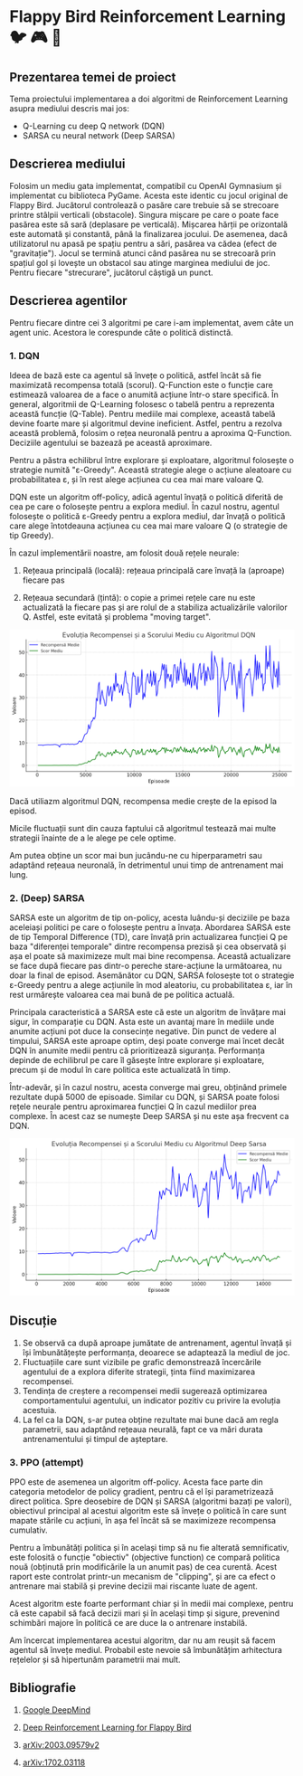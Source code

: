 # Flappy Bird Reinforcement Learning :bird: :video_game: :robot:

## Prezentarea temei de proiect 

Tema proiectului implementarea a doi algoritmi de Reinforcement Learning asupra mediului descris mai jos:
- Q-Learning cu deep Q network (DQN)
- SARSA cu neural network (Deep SARSA)

## Descrierea mediului

Folosim un mediu gata implementat, compatibil cu OpenAI Gymnasium și implementat cu biblioteca PyGame. Acesta este identic cu jocul original de Flappy Bird. Jucătorul controlează o pasăre care trebuie să se strecoare printre stâlpii verticali (obstacole). Singura mișcare pe care o poate face pasărea este să sară (deplasare pe verticală). Mișcarea hărții pe orizontală este automată și constantă, până la finalizarea jocului. De asemenea, dacă utilizatorul nu apasă pe spațiu pentru a sări, pasărea va cădea (efect de "gravitație"). Jocul se termină atunci când pasărea nu se strecoară prin spațiul gol și lovește un obstacol sau atinge marginea mediului de joc. Pentru fiecare "strecurare", jucătorul câștigă un punct.

## Descrierea agentilor

Pentru fiecare dintre cei 3 algoritmi pe care i-am implementat, avem câte un agent unic. Acestora le corespunde câte o politică distinctă.

### 1. DQN

Ideea de bază este ca agentul să învețe o politică, astfel încât să fie maximizată recompensa totală (scorul). Q-Function este o funcție care estimează valoarea de a face o anumită acțiune într-o stare specifică. În general, algoritmii de Q-Learning folosesc o tabelă pentru a reprezenta această funcție (Q-Table). Pentru mediile mai complexe, această tabelă devine foarte mare și algoritmul devine ineficient. Astfel, pentru a rezolva această problemă, folosim o rețea neuronală pentru a aproxima Q-Function. Deciziile agentului se bazează pe această aproximare.

Pentru a păstra echilibrul între explorare și exploatare, algoritmul folosește o strategie numită "ε-Greedy". Această strategie alege o acțiune aleatoare cu probabilitatea ε, și în rest alege acțiunea cu cea mai mare valoare Q.

DQN este un algoritm off-policy, adică agentul învață o politică diferită de cea pe care o folosește pentru a explora mediul. În cazul nostru, agentul folosește o politică ε-Greedy pentru a explora mediul, dar învață o politică care alege întotdeauna acțiunea cu cea mai mare valoare Q (o strategie de tip Greedy).

În cazul implementării noastre, am folosit două rețele neurale:

1. Rețeaua principală (locală): rețeaua principală care învață la (aproape) fiecare pas

2. Rețeaua secundară (țintă): o copie a primei rețele care nu este actualizată la fiecare pas și are rolul de a stabiliza actualizările valorilor Q. Astfel, este evitată și problema "moving target". 

![DQN Algorithm Evolution](dqn/evolution_graph.png)

Dacă utiliazm algoritmul DQN, recompensa medie crește de la episod la episod. 

Micile fluctuații sunt din cauza faptului că algoritmul testează mai multe strategii înainte de a le alege pe cele optime.

Am putea obține un scor mai bun jucându-ne cu hiperparametri sau adaptând rețeaua neuronală, în detrimentul unui timp de antrenament mai lung.

### 2. (Deep) SARSA

SARSA este un algoritm de tip on-policy, acesta luându-și deciziile pe baza aceleiași politici pe care o folosește pentru a învața. Abordarea SARSA este de tip Temporal Difference (TD), care învață prin actualizarea funcției Q pe baza "diferenței temporale" dintre recompensa prezisă și cea observată și așa el poate să maximizeze mult mai bine recompensa. Această actualizare se face după fiecare pas dintr-o pereche stare-acțiune la următoarea, nu doar la final de episod. Asemănător cu DQN, SARSA folosește tot o strategie ε-Greedy pentru a alege acțiunile în mod aleatoriu, cu probabilitatea ε, iar în rest urmărește valoarea cea mai bună de pe politica actuală.

Principala caracteristică a SARSA este că este un algoritm de învățare mai sigur, în comparație cu DQN. Asta este un avantaj mare în mediile unde anumite acțiuni pot duce la consecințe negative. Din punct de vedere al timpului, SARSA este aproape optim, deși poate converge mai încet decât DQN în anumite medii pentru că prioritizează siguranța. Performanța depinde de echilibrul pe care îl găsește între explorare și exploatare, precum și de modul în care politica este actualizată în timp.

Într-adevăr, și în cazul nostru, acesta converge mai greu, obținând primele rezultate după 5000 de episoade. Similar cu DQN, și SARSA poate folosi rețele neurale pentru aproximarea funcției Q în cazul mediilor prea complexe. În acest caz se numește Deep SARSA și nu este așa frecvent ca DQN. 

![Deep Sarsa Algorithm Evolution](deep_sarsa/evolution_graph.png)

## Discuție

1. Se observă ca după aproape jumătate de antrenament, agentul învață și își îmbunătățește performanța, deoarece se adaptează la mediul de joc.
2. Fluctuațiile care sunt vizibile pe grafic demonstrează încercările agentului de a explora diferite strategii, ținta fiind maximizarea recompensei.
3. Tendința de creștere a recompensei medii sugerează optimizarea comportamentului agentului, un indicator pozitiv cu privire la evoluția acestuia.
4. La fel ca la DQN, s-ar putea obține rezultate mai bune dacă am regla parametrii, sau adaptând rețeaua neurală, fapt ce va mări durata antrenamentului și timpul de așteptare.

### 3. PPO (attempt)

PPO este de asemenea un algoritm off-policy. Acesta face parte din categoria metodelor de policy gradient, pentru că el își parametrizează direct politica. Spre deosebire de DQN și SARSA (algoritmi bazați pe valori), obiectivul principal al acestui algoritm este să învețe o politică în care sunt mapate stările cu acțiuni, în așa fel încât să se maximizeze recompensa cumulativ. 

Pentru a îmbunătăți politica și în același timp să nu fie alterată semnificativ, este folosită o funcție "obiectiv" (objective function) ce compară politica nouă (obținută prin modificările la un anumit pas) de cea curentă. Acest raport este controlat printr-un mecanism de "clipping", și are ca efect o antrenare mai stabilă și previne decizii mai riscante luate de agent. 

Acest algoritm este foarte performant chiar și în medii mai complexe, pentru că este capabil să facă decizii mari și în același timp și sigure, prevenind schimbări majore în politică ce are duce la o antrenare instabilă. 

Am încercat implementarea acestui algoritm, dar nu am reușit să facem agentul să învețe mediul. Probabil este nevoie să îmbunătățim arhitectura rețelelor și să hipertunăm parametrii mai mult.

## Bibliografie 

1. [Google DeepMind](https://deepmind.google/discover/blog/deep-reinforcement-learning/)

2. [Deep Reinforcement Learning for Flappy Bird](https://cs229.stanford.edu/proj2015/362_report.pdf)

3. [arXiv:2003.09579v2](https://arxiv.org/abs/2003.09579v2)

4. [arXiv:1702.03118](https://arxiv.org/pdf/1702.03118.pdf)
